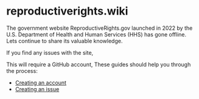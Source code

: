 # reproductiverights.wiki

The government website ReproductiveRights.gov launched in 2022 by the U.S. Department of Health and Human Services (HHS) has gone offline. Lets continue to share its valuable knowledge. 

If you find any issues with the site,

This will require a GitHub account, These guides should help you through the process:

- [Creating an account](https://docs.github.com/en/get-started/start-your-journey/creating-an-account-on-github)
- [Creating an issue](https://docs.github.com/en/issues/tracking-your-work-with-issues/using-issues/creating-an-issue)
